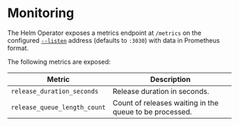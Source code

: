 # Monitoring

The Helm Operator exposes a metrics endpoint at `/metrics`  on the configured
[`--listen`](operator.md#general-flags) address (defaults to `:3030`) with data
in Prometheus format.

The following metrics are exposed:

| Metric | Description
|--------|---
| `release_duration_seconds` | Release duration in seconds.
| `release_queue_length_count` | Count of releases waiting in the queue to be processed.
